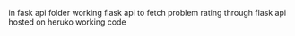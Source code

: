 in fask api folder working flask api to fetch problem rating through flask api hosted on heruko working code